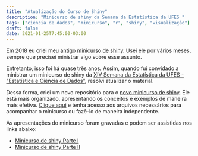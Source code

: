 ```yaml
---
title: "Atualização do Curso de Shiny"
description: "Minicurso de shiny da Semana da Estatística da UFES "
tags: ["ciência de dados", "minicurso", "r", "shiny", "visualização"]
draft: false
date: 2021-01-25T7:45:00-03:00
---
```


Em 2018 eu criei meu [antigo minicurso de shiny](https://github.com/mnunes/curso.shiny). Usei ele por vários meses, sempre que precisei ministrar algo sobre esse assunto.

Entretanto, isso foi há quase três anos. Assim, quando fui convidado a ministrar um minicurso de shiny da [XIV Semana da Estatística da UFES - "Estatística e Ciência de Dados"](https://docs.google.com/forms/d/e/1FAIpQLScLKYaYGwIWP8XBPCjXjv7sQx42xu7unbXItuDOmubJAZPoMQ/viewform), resolvi atualizar o material.

Dessa forma, criei um novo repositório para o [novo minicurso de shiny](https://github.com/mnunes/shiny_ufes). Ele está mais organizado, apresentando os conceitos e exemplos de maneira mais efetiva. [Clique aqui](https://github.com/mnunes/shiny_ufes) e tenha acesso aos arquivos necessários para acompanhar o minicurso ou fazê-lo de maneira independente.

As apresentações do minicurso foram gravadas e podem ser assistidas nos links abaixo:

* [Minicurso de shiny Parte I](https://www.youtube.com/watch?v=MDRkFlYykTA&t=1m42s)
* [Minicurso de shiny Parte II](https://www.youtube.com/watch?v=ugwxsgyNZYo&t=8m45s)



